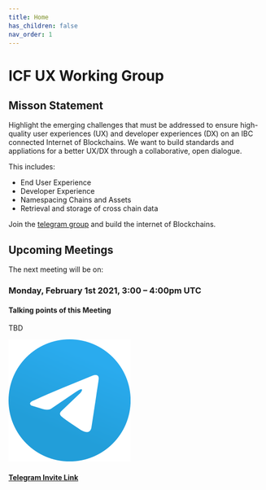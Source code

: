 ```yaml
---
title: Home
has_children: false
nav_order: 1
---
```


# ICF UX Working Group

## Misson Statement
Highlight the emerging challenges that must be addressed to ensure high-quality user experiences (UX) and developer experiences (DX) on an IBC connected Internet of Blockchains. We want to build standards and appliations for a better UX/DX  through a collaborative, open dialogue.

This includes:
* End User Experience
* Developer Experience
* Namespacing Chains and Assets
* Retrieval and storage of cross chain data

Join the  [telegram group](https://t.me/joinchat/E6CkGRrf0A_LswZeG0qvUg) and build the internet of Blockchains.

## Upcoming Meetings
The next meeting will be on:
### Monday, February 1st 2021, 3:00 – 4:00pm UTC

#### Talking points of this Meeting

TBD

[<img src="/icons/telegram_icon.png">](https://t.me/joinchat/E6CkGRrf0A_LswZeG0qvUg)

#### [Telegram Invite Link](https://t.me/joinchat/E6CkGRrf0A_LswZeG0qvUg)